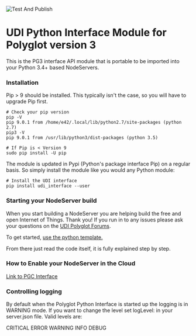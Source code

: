 ![Test And Publish](https://github.com/UniversalDevicesInc/udi-python-interface/workflows/Publish%20PyPI%20and%20TestPyPI/badge.svg)

# UDI Python Interface Module for Polyglot version 3

This is the PG3 interface API module that is portable to be imported into your Python 3.4+ based NodeServers.

### Installation

Pip > 9 should be installed. This typically isn't the case, so you will have to upgrade Pip first.

```
# Check your pip version
pip -V
pip 9.0.1 from /home/e42/.local/lib/python2.7/site-packages (python 2.7)
pip3 -V
pip 9.0.1 from /usr/lib/python3/dist-packages (python 3.5)

# If Pip is < Version 9
sudo pip install -U pip
```

The module is updated in Pypi (Python's package interface Pip) on a regular basis. So simply install the module like you would any Python module:

```
# Install the UDI interface
pip install udi_interface --user
```

### Starting your NodeServer build

When you start building a NodeServer you are helping build the free and open Internet of Things. Thank you! If you run in to any issues please ask your questions on the [UDI Polyglot Forums](http://forum.universal-devices.com/forum/111-polyglot/).

To get started, [use the python template.](https://github.com/UniversalDevicesInc/udi-poly-template-python)

From there just read the code itself, it is fully explained step by step.

### How to Enable your NodeServer in the Cloud

[Link to PGC Interface](https://github.com/UniversalDevicesInc/pgc-python-interface/blob/master/README.md)

### Controlling logging

By default when the Polyglot Python Interface is started up the logging is in WARNING mode. If you want to change the level set logLevel: <level> in your server.json file.  Valid levels are:

CRITICAL
ERROR
WARNING
INFO
DEBUG


